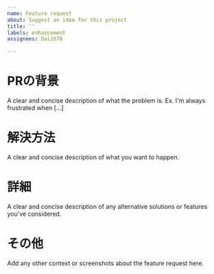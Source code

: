 ```yaml
---
name: Feature request
about: Suggest an idea for this project
title: ''
labels: enhancement
assignees: Dai1678

---
```


# PRの背景
A clear and concise description of what the problem is. Ex. I'm always frustrated when [...]

# 解決方法
A clear and concise description of what you want to happen.

# 詳細
A clear and concise description of any alternative solutions or features you've considered.

# その他
Add any other context or screenshots about the feature request here.
